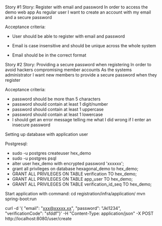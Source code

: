 Story #1
Story: Register with email and password
In order to access the demo web app
As regular user
I want to create an account with my email and a secure password

Acceptance criteria:
- User should be able to register with email and password

- Email is case insensitive and should be unique across the whole system

- Email should be in the correct format

Story #2
Story: Providing a secure password when registering
In order to avoid hackers compromising member accounts
As the systems administrator
I want new members to provide a secure password when they register

Acceptance criteria:
- password should be more than 5 characters
- password should contain at least 1 digit/number
- password should contain at least 1 uppercase
- password should contain at least 1 lowercase
- I should get an error message telling me what I
did wrong if I enter an insecure password

Setting up database with application user

Postgresql:

- sudo -u postgres createuser hex_demo
- sudo -u postgres psql
- alter user hex_demo with encrypted password 'xxxxxx';
- grant all privileges on database hexagonal_demo to hex_demo;
- GRANT ALL PRIVILEGES ON TABLE verification TO hex_demo;
- GRANT ALL PRIVILEGES ON TABLE app_user TO hex_demo;
- GRANT ALL PRIVILEGES ON TABLE verification_id_seq TO hex_demo;

Start application with command:
cd registration/infra/application/
mvn spring-boot:run

curl -d '{ "email": "xxx@xxxxx.xx", "password": "Jkl1234", "verificationCode": "sfddf"}' -H "Content-Type: application/json" -X POST http://localhost:8080/user/create

